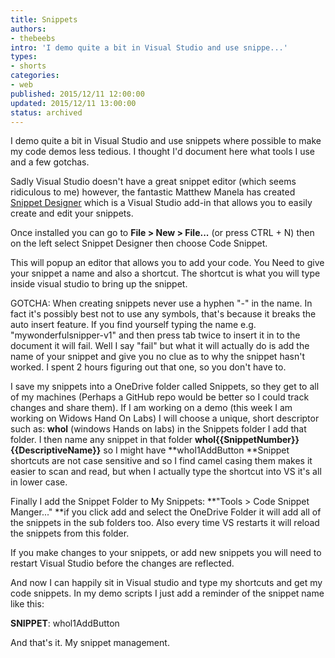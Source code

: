 ```yaml
---
title: Snippets
authors:
- thebeebs
intro: 'I demo quite a bit in Visual Studio and use snippe...'
types:
- shorts
categories:
- web
published: 2015/12/11 12:00:00
updated: 2015/12/11 13:00:00
status: archived
---
```


I demo quite a bit in Visual Studio and use snippets where possible to make my code demos less tedious. I thought I'd document here what tools I use and a few gotchas.

Sadly Visual Studio doesn't have a great snippet editor (which seems ridiculous to me) however, the fantastic Matthew Manela has created [Snippet Designer](https://github.com/mmanela/snippetdesigner "Snippet Designer on Github") which is a Visual Studio add-in that allows you to easily create and edit your snippets.

Once installed you can go to **File > New > File...** (or press CTRL + N) then on the left select Snippet Designer then choose Code Snippet.

This will popup an editor that allows you to add your code. You Need to give your snippet a name and also a shortcut. The shortcut is what you will type inside visual studio to bring up the snippet.

GOTCHA: When creating snippets never use a hyphen "-" in the name. In fact it's possibly best not to use any symbols, that's because it breaks the auto insert feature. If you find yourself typing the name e.g. "mywonderfulsnipper-v1" and then press tab twice to insert it in to the document it will fail. Well I say "fail" but what it will actually do is add the name of your snippet and give you no clue as to why the snippet hasn't worked. I spent 2 hours figuring out that one, so you don't have to.

I save my snippets into a OneDrive folder called Snippets, so they get to all of my machines (Perhaps a GitHub repo would be better so I could track changes and share them). If I am working on a demo (this week I am working on Widows Hand On Labs) I will choose a unique, short descriptor such as: **whol** (windows Hands on labs) in the Snippets folder I add that folder. I then name any snippet in that folder **whol{{SnippetNumber}}{{DescriptiveName}}** so I might have **whol1AddButton **Snippet shortcuts are not case sensitive and so I find camel casing them makes it easier to scan and read, but when I actually type the shortcut into VS it's all in lower case.

Finally I add the Snippet Folder to My Snippets: **"Tools > Code Snippet Manger..." **if you click add and select the OneDrive Folder it will add all of the snippets in the sub folders too. Also every time VS restarts it will reload the snippets from this folder.

If you make changes to your snippets, or add new snippets you will need to restart Visual Studio before the changes are reflected.

And now I can happily sit in Visual studio and type my shortcuts and get my code snippets. In my demo scripts I just add a reminder of the snippet name like this:

**SNIPPET**: whol1AddButton

And that's it. My snippet management.

&nbsp;